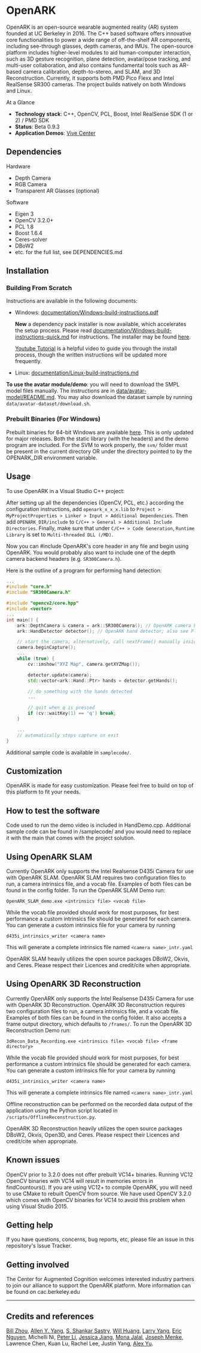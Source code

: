 # OpenARK

OpenARK is an open-source wearable augmented reality (AR) system founded at UC Berkeley in 2016. The C++ based software offers innovative core functionalities to power a wide range of off-the-shelf AR components, including see-through glasses, depth cameras, and IMUs. The open-source platform includes higher-level modules to aid human-computer interaction, such as 3D gesture recognition, plane detection, avatar/pose tracking, and multi-user collaboration, and also contains fundamental tools such as AR-based camera calibration, depth-to-stereo, and SLAM, and 3D Reconstruction. Currently, it supports both PMD Pico Flexx and Intel RealSense SR300 cameras. The project builds natively on both Windows and Linux.

At a Glance

  - **Technology stack**: C++, OpenCV, PCL, Boost, Intel RealSense SDK (1 or 2) / PMD SDK
  - **Status**:  Beta 0.9.3
  - **Application Demos**: [Vive Center](https://vivecenter.berkeley.edu/research1/openark/)

## Dependencies
Hardware
- Depth Camera
- RGB Camera
- Transparent AR Glasses (optional)

Software
- Eigen 3
- OpenCV 3.2.0+
- PCL 1.8
- Boost 1.6.4
- Ceres-solver
- DBoW2
- etc. for the full list, see DEPENDENCIES.md

## Installation

### Building From Scratch

Instructions are available in the following documents:

- Windows: [documentation/Windows-build-instructions.pdf](https://github.com/augcog/OpenARK/blob/master/documentation/Windows-build-instructions.pdf)

  **New** a dependency pack installer is now available, which accelerates the setup process. Please read
  [documentation/Windows-build-instructions-quick.md](https://github.com/augcog/OpenARK/blob/master/documentation/Windows-build-instructions-quick.md) for instructions. The installer may be found [here](openark-deps-vc14-win64.exe).
  
  [Youtube Tutorial](https://youtu.be/TXrE0LIOlJA) is a helpful video to guide you through the install process, though the written instructions will be updated more frequently.

- Linux: [documentation/Linux-build-instructions.md](https://github.com/augcog/OpenARK/blob/master/documentation/Ubuntu-18-build-instructions.md)

**To use the avatar module/demo**: you will need to download the SMPL model files manually. The instructions are in [data/avatar-model/README.md](https://github.com/augcog/OpenARK/blob/master/data/avatar-model/README.md).
You may also download the dataset sample by running `data/avatar-dataset/download.sh`.

### Prebuilt Binaries (For Windows)
Prebuilt binaries for 64-bit Windows are available [here](https://github.com/augcog/OpenARK/releases). This is only updated for major releases.
Both the static library (with the headers) and the demo program are included. For the SVM to work properly, the `svm/` folder
 must be present in the current directory OR under the directory pointed to by the OPENARK_DIR environment variable.

## Usage
To use OpenARK in a Visual Studio C++ project:

After setting up all the dependencies (OpenCV, PCL, etc.) according the configuration instructions, add `openark_x_x_x.lib` to `Project > MyProjectProperties > Linker > Input > Additional Dependencies`. Then add `OPENARK_DIR/include` to `C/C++ > General > Additional Include Directories`. Finally, make sure that under `C/C++ > Code Generation`, `Runtime Library` is set to `Multi-threaded DLL (/MD)`.

Now you can #include OpenARK's core header in any file and begin using OpenARK. You would probably also want to include one of the depth camera backend headers (e.g. `SR300Camera.h`).

Here is the outline of a program for performing hand detection:
```cpp
...
#include "core.h"
#include "SR300Camera.h"

#include "opencv2/core.hpp"
#include <vector>
...
int main() {
    ark::DepthCamera & camera = ark::SR300Camera(); // OpenARK camera backend
    ark::HandDetector detector(); // OpenARK hand detector; also see PlaneDetector

    // start the camera; alternatively, call nextFrame() manually inside the loop (slower)
    camera.beginCapture();
    ...
    while (true) {
        cv::imshow("XYZ Map", camera.getXYZMap());

        detector.update(camera);
        std::vector<ark::Hand::Ptr> hands = detector.getHands();

        // do something with the hands detected
        ...

        // quit when q is pressed
        if (cv::waitKey(1) == 'q') break;
    }

    ...
    // automatically stops capture on exit
}
```

Additional sample code is available in `samplecode/`.

## Customization

OpenARK is made for easy customization. Please feel free to build on top of this platform to fit your needs.

## How to test the software

Code used to run the demo video is included in HandDemo.cpp. Additional sample code can be found in /samplecode/ and you would need to replace it with the main that comes with the project solution.

## Using OpenARK SLAM

Currently OpenARK only supports the Intel Realsense D435i Camera for use with OpenARK SLAM. OpenARK SLAM requires two configuration files to run, a camera intrinsics file, and a vocab file. Examples of both files can be found in the config folder. To run the OpenARK SLAM Demo run:

`OpenARK_SLAM_demo.exe <intrinsics file> <vocab file> `

While the vocab file provided should work for most purposes, for best performance a custom intrinsics file should be generated for each camera. You can generate a custom intrinsics file for your camera by running

`d435i_intrinsics_writer <camera name>`

This will generate a complete intrinsics file named `<camera name>_intr.yaml`

OpenARK SLAM heavily utilizes the open source packages DBoW2, Okvis, and Ceres. Please respect their Licences and credit/cite when appropriate.  

## Using OpenARK 3D Reconstruction

Currently OpenARK only supports the Intel Realsense D435i Camera for use with OpenARK 3D Reconstruction. OpenARK 3D Reconstruction requires two configuration files to run, a camera intrinsics file, and a vocab file. Examples of both files can be found in the config folder. It also accepts a frame output directory, which defaults to `/frames/`. To run the OpenARK 3D Reconstruction Demo run:

`3dRecon_Data_Recording.exe <intrinsics file> <vocab file> <frame directory> `

While the vocab file provided should work for most purposes, for best performance a custom intrinsics file should be generated for each camera. You can generate a custom intrinsics file for your camera by running

`d435i_intrinsics_writer <camera name>`

This will generate a complete intrinsics file named `<camera name>_intr.yaml`

Offline reconstruction can be performed on the recorded data output of the application using the Python script located in `/scripts/OfflineReconstruction.py`.

OpenARK 3D Reconstruction heavily utilizes the open source packages DBoW2, Okvis, Open3D, and Ceres. Please respect their Licences and credit/cite when appropriate.  

## Known issues

OpenCV prior to 3.2.0 does not offer prebuilt VC14+ binaries. Running VC12 OpenCV binaries with VC14 will result in memories errors in findCountours(). If you are using VC12+ to compile OpenARK, you will need to use CMake to rebuilt OpenCV from source.
We have used OpenCV 3.2.0 which comes with OpenCV binaries for VC14 to avoid this problem when using Visual Studio 2015.

## Getting help

If you have questions, concerns, bug reports, etc, please file an issue in this repository's Issue Tracker.

## Getting involved

The Center for Augmented Cognition welcomes interested industry partners to join our alliance to support the OpenARK platform. More information can be found on cac.berkeley.edu

----

## Credits and references

[Bill Zhou](http://www.billzhou.me/), [Allen Y. Yang](https://people.eecs.berkeley.edu/~yang/), [S. Shankar Sastry](http://robotics.eecs.berkeley.edu/~sastry/), [Will Huang](https://www.linkedin.com/in/hwjwill/), [Larry Yang](https://www.linkedin.com/in/larry-yang-33bab1aa/), [Eric Nguyen](https://www.linkedin.com/in/eric-nguyen-71577678/), Michelli Ni, [Peter Li](https://www.linkedin.com/in/peter-li-a770ab88/), [Jessica Jiang](https://github.com/jessicajiang), [Mona Jalal](http://monajalal.com/), [Joseph Menke](https://people.eecs.berkeley.edu/~joemenke/),
Lawrence Chen, Kuan Lu, Rachel Lee, Justin Yang, [Alex Yu](https://alexyu.net).
